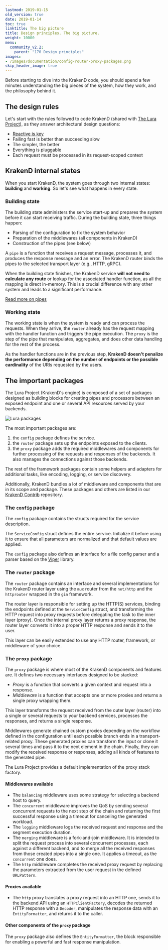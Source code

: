 ```yaml
---
lastmod: 2019-01-15
old_version: true
date: 2019-01-14
toc: true
linktitle: The big picture
title: Design principles. The big picture.
weight: 10000
menu:
  community_v2.2:
    parent: "170 Design principles"
images:
- /images/documentation/config-router-proxy-packages.png
skip_header_image: true
---
```

Before starting to dive into the KrakenD code, you should spend a few minutes understanding the big pieces of the system, how they work, and the philosophy behind it.

## The design rules
Let's start with the rules followed to code KrakenD (shared with [The Lura Project](https://luraproject.org)), as they answer architectural design questions:

* [Reactive is key](http://www.reactivemanifesto.org/)
* Failing fast is better than succeeding slow
* The simpler, the better
* Everything is pluggable
* Each request must be processed in its request-scoped context

## KrakenD internal states
When you start KrakenD, the system goes through two internal states: **building** and **working**. So let's see what happens in every state.

### Building state
The building state administers the service start-up and prepares the system before it can start receiving traffic. During the building state, three things happen:

- Parsing of the configuration to fix the system behavior
- Preparation of the middlewares (all components in KrakenD)
- Construction of the pipes (see below)

A `pipe` is a function that receives a request message, processes it, and produces the response message and an error. The KrakenD router binds the pipes to the selected transport layer (e.g., HTTP, gRPC).

When the building state finishes, the KrakenD service **will not need to calculate any route** or lookup for the associated handler function, as all the mapping is direct in-memory. This is a crucial difference with any other system and leads to a significant performance.

[Read more on pipes](/docs/v2.2/design/execution-flow/)

### Working state
The working state is when the system is ready and can process the requests. When they arrive, the `router` already has the request mapping with the handler function and triggers the pipe execution. The `proxy` is the step of the pipe that manipulates, aggregates, and does other data handling for the rest of the process.

As the handler functions are in the previous step, **KrakenD doesn't penalize the performance depending on the number of endpoints or the possible cardinality** of the URIs requested by the users.

## The important packages
The Lura Project (KrakenD's engine) is composed of a set of packages designed as building blocks for creating pipes and processors between an exposed endpoint and one or several API resources served by your backends.


![Lura packages](/images/documentation/config-router-proxy-packages.png)

The most important packages are:

1. the `config` package defines the service.
2. the `router` package sets up the endpoints exposed to the clients.
3. the `proxy` package adds the required middlewares and components for further processing of the requests and responses of the backends. It also manages the connections against those backends.

The rest of the framework packages contain some helpers and adapters for additional tasks, like encoding, logging, or service discovery.

Additionally, KrakenD bundles a lot of middleware and components that are in its scope and package. These packages and others are listed in our [KrakenD Contrib](https://github.com/krakendio/krakend-contrib) repository.


### The `config` package

The `config` package contains the structs required for the service description.

The `ServiceConfig` struct defines the entire service. Initialize it before using it to ensure that all parameters are normalized and that default values are applied.

The `config` package also defines an interface for a file config parser and a parser based on the [Viper](https://github.com/spf13/viper) library.

### The `router` package

The `router` package contains an interface and several implementations for the KrakenD router layer using the `mux` router from the `net/http` and the `httprouter` wrapped in the `gin` framework.

The router layer is responsible for setting up the HTTP(S) services, binding the endpoints defined at the `ServiceConfig` struct, and transforming the HTTP request into proxy requests before delegating the task to the inner layer (proxy). Once the internal proxy layer returns a proxy response, the router layer converts it into a proper HTTP response and sends it to the user.

This layer can be easily extended to use any HTTP router, framework, or middleware of your choice.

### The `proxy` package

The `proxy` package is where most of the KrakenD components and features are. It defines two necessary interfaces designed to be stacked:

* *Proxy* is a function that converts a given context and request into a response.
* *Middleware* is a function that accepts one or more proxies and returns a single proxy wrapping them.

This layer transforms the request received from the outer layer (router) into a single or several requests to your backend services, processes the responses, and returns a single response.

Middlewares generate chained custom proxies depending on the workflow defined in the configuration until each possible branch ends in a transport-related proxy. These generated proxies can transform the input or clone it several times and pass it to the next element in the chain. Finally, they can modify the received response or responses, adding all kinds of features to the generated pipe.

The Lura Project provides a default implementation of the proxy stack factory.

#### Middlewares available

* The `balancing` middleware uses some strategy for selecting a backend host to query.
* The `concurrent` middleware improves the QoS by sending several concurrent requests to the next step of the chain and returning the first successful response using a timeout for canceling the generated workload.
* The `logging` middleware logs the received request and response and the segment execution duration.
* The `merging` middleware is a fork-and-join middleware. It is intended to split the request process into several concurrent processes, each against a different backend, and to merge all the received responses from those created pipes into a single one. It applies a timeout, as the `concurrent` one does.
* The `http` middleware completes the received proxy request by replacing the parameters extracted from the user request in the defined `URLPattern`.

#### Proxies available

* The `http` proxy translates a proxy request into an HTTP one, sends it to the backend API using an `HTTPClientFactory`, decodes the returned HTTP response with a `Decoder`, manipulates the response data with an `EntityFormatter`, and returns it to the caller.

#### Other components of the `proxy` package

The `proxy` package also defines the `EntityFormatter`, the block responsible for enabling a powerful and fast response manipulation.